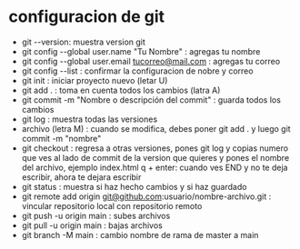 # configuracion de git
- git --version: muestra version git
- git config --global user.name "Tu Nombre" : agregas tu nombre
- git config --global user.email tucorreo@mail.com : agregas tu correo
- git config --list : confirmar la configuracion de nobre y correo
- git init : iniciar proyecto nuevo (letar U)
- git add . : toma en cuenta todos los cambios (latra A)
- git commit -m "Nombre o descripción del commit" : guarda todos los cambios
- git log : muestra todas las versiones
- archivo (letra M) : cuando se modifica, debes poner git add . y luego git commit -m "nombre"
- git checkout : regresa a otras versiones, pones git log y copias numero que ves al lado de commit de la     version que quieres y pones el nombre del archivo, ejemplo index.html
q + enter: cuando ves END y no te deja escribir, ahora te dejara escribir
- git status : muestra si haz hecho cambios y si haz guardado
- git remote add origin git@github.com:usuario/nombre-archivo.git : vincular repositorio local con repositorio remoto
- git push -u origin main : subes archivos
- git pull -u origin main : bajas archivos
- git branch -M main : cambio nombre de rama de master a main
